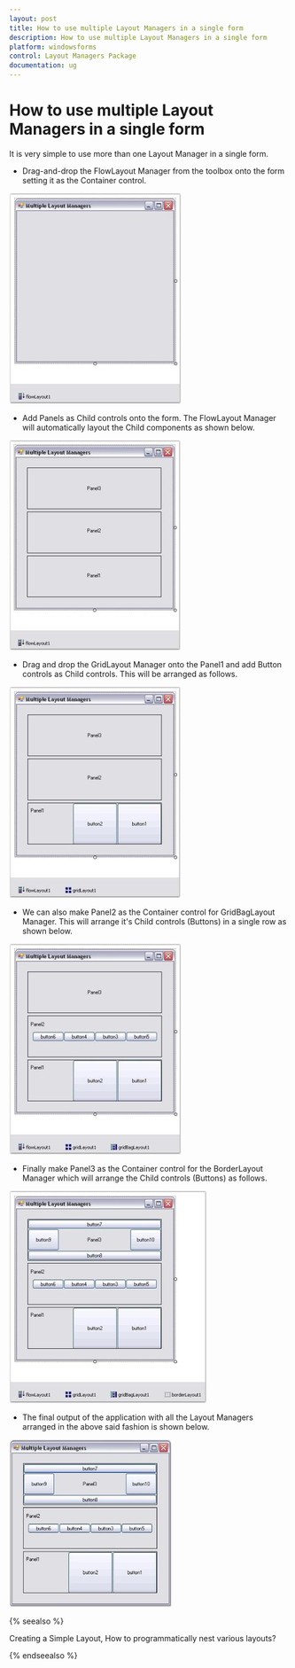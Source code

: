 ```yaml
---
layout: post
title: How to use multiple Layout Managers in a single form
description: How to use multiple Layout Managers in a single form
platform: windowsforms
control: Layout Managers Package
documentation: ug
---
```

# How to use multiple Layout Managers in a single form

It is very simple to use more than one Layout Manager in a single form.

* Drag-and-drop the FlowLayout Manager from the toolbox onto the form setting it as the Container control.

![](Overview_images/Overview_img79.jpeg) 



* Add Panels as Child controls onto the form. The FlowLayout Manager will automatically layout the Child components as shown below.

![](Overview_images/Overview_img80.jpeg)



* Drag and drop the GridLayout Manager onto the Panel1 and add Button controls as Child controls. This will be arranged as follows.

![](Overview_images/Overview_img81.jpeg)



* We can also make Panel2 as the Container control for GridBagLayout Manager. This will arrange it's Child controls (Buttons) in a single row as shown below.

![](Overview_images/Overview_img82.jpeg)



* Finally make Panel3 as the Container control for the BorderLayout Manager which will arrange the Child controls (Buttons) as follows.

![](Overview_images/Overview_img83.jpeg)



* The final output of the application with all the Layout Managers arranged in the above said fashion is shown below.

![](Overview_images/Overview_img84.jpeg) 



{% seealso %}

Creating a Simple Layout, How to programmatically nest various layouts?

{% endseealso %}